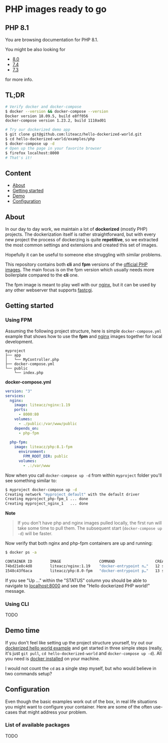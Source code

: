 # PHP images ready to go

## PHP 8.1

You are browsing documentation for PHP 8.1.

You might be also looking for
- [8.0](https://github.com/liteacz/php/tree/8.0)
- [7.4](https://github.com/liteacz/php/tree/7.4)
- [7.3](https://github.com/liteacz/php/tree/7.3)

for more info.

## TL;DR

```bash
# Verify docker and docker-compose
$ docker --version && docker-compose --version
Docker version 18.09.5, build e8ff056
docker-compose version 1.23.2, build 1110ad01

# Try our dockerized demo app
$ git clone git@github.com:liteacz/hello-dockerized-world.git
$ cd hello-dockerized-world/examples/php
$ docker-compose up -d
# Open up the page in your favorite browser
$ firefox localhost:8000
# That's it!
```

## Content

- [About](#about)
- [Getting started](#getting-started)
- [Demo](#demo-time)
- [Configuration](#configuration)

## About

In our day to day work, we maintain a lot of **dockerized** (mostly PHP) projects. The dockerization itself is rather straightforward, but with every new project the process of dockerzing is quite **repetitive**, so we extracted the most common settings and extensions and created this set of images.

Hopefully it can be useful to someone else struggling with similar problems.

This repository contains both **cli** and **fpm** versions of the [official PHP images](https://hub.docker.com/_/php). The main focus is on the fpm version which usually needs more boilerplate compared to the **cli** one.

The fpm image is meant to play well with our [nginx](https://github.com/liteacz/nginx), but it can be used by any other webserver that supports [fastcgi](https://en.wikipedia.org/wiki/FastCGI).

## Getting started

### Using FPM

Assuming the following project structure, here is simple `docker-compose.yml` example that shows how to use the **fpm** and [nginx](https://github.com/liteacz/php/blob/7.4/github.com/liteacz/nginx) images together for local development.

```
myproject
├── app
│   └── MyController.php
├── docker-compose.yml
└── public
    └── index.php
```

**docker-compose.yml**

```yml
version: "3"
services:
  nginx:
    image: liteacz/nginx:1.19
    ports:
      - 8000:80
    volumes:
      - ./public:/var/www/public
    depends_on: 
      - php-fpm
    
  php-fpm:
    image: liteacz/php:8.1-fpm
      environment:
        FPM_ROOT_DIR: public
      volumes:
        - .:/var/www
```

Now when you call `docker-compose up -d` from within `myproject` folder you'll see something similar to:

```bash
$ myproject docker-compose up -d
Creating network "myproject_default" with the default driver
Creating myproject_php-fpm_1 ... done
Creating myproject_nginx_1   ... done
```

**Note**

> If you don't have php and nginx images pulled locally, the first run will take some time to pull them. The subsequent start (`docker-compose up -d`) will be faster.


Now verify that both nginx and php-fpm containers are up and running:

```bash
$ docker ps -a

CONTAINER ID        IMAGE                 COMMAND                  CREATED             STATUS              PORTS                  NAMES
74bd21e8c4d8        liteacz/nginx:1.19    "docker-entrypoint n…"   12 seconds ago      Up 11 seconds       0.0.0.0:8000->80/tcp   myproject_nginx_1
1548c43f6aca        liteacz/php:8.0-fpm   "docker-entrypoint p…"   13 seconds ago      Up 11 seconds       9000/tcp               myproject_php-fpm_1
```

If you see "Up ..." within the "STATUS" column you should be able to navigate to [localhost:8000](http://localhost:8000) and see the "Hello dockerized PHP world!" message.

### Using CLI

TODO

## Demo time

If you don't feel like setting up the project structure yourself,
try out our [dockerized hello world example](https://github.com/liteacz/hello-dockerized-world)
and get started in three simple steps (really, it's just `git pull`, `cd hello-dockerized-world` and `docker-compose up -d`).
All you need is [docker installed](https://docs.docker.com/get-docker/) on your machine.

I would not count the `cd` as a single step myself, but who would believe in two commands setup?

## Configuration

Even though the basic examples work out of the box, in real life situations you might want to configure your container. Here are some of the often use-cases that might address your problem.

### List of available packages

TODO